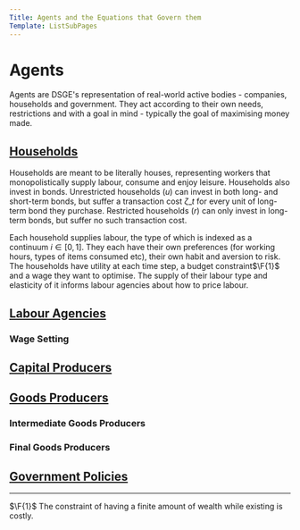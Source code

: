 ```yaml
---
Title: Agents and the Equations that Govern them
Template: ListSubPages
---
```


$\newcommand{\F}[1]{^{[\text{F}#1]}}$$\newcommand{\C}[2]{^{[#1\text{, p.#2}]}}$$\newcommand{\c}[1]{^{[#1]}}$$\newcommand{\Ci}[2]{^{[#1\text{, #2}]}}$

# Agents

Agents are DSGE's representation of real-world active bodies - companies, households and government. They act according to their own needs, restrictions and with a goal in mind - typically the goal of maximising money made.

## [Households](course/course/finance/quantitative-easing/modelling/technical-appendix/agents/households)

Households are meant to be literally houses, representing workers that monopolistically supply labour, consume and enjoy leisure. Households also invest in bonds. Unrestricted households ($u$) can invest in both long- and short-term bonds, but suffer a transaction cost $\zeta\_t$ for every unit of long-term bond they purchase. Restricted households ($r$) can only invest in long-term bonds, but suffer no such transaction cost.

Each household supplies labour, the type of which is indexed as a continuum $i\in[0,1]$. They each have their own preferences (for working hours, types of items consumed etc), their own habit and aversion to risk. The households have utility at each time step, a budget constraint$\F{1}$ and a wage they want to optimise. The supply of their labour type and elasticity of it informs labour agencies about how to price labour.

## [Labour Agencies](course/course/finance/quantitative-easing/modelling/technical-appendix/agents/labour-agencies)

### Wage Setting

## [Capital Producers](course/course/finance/quantitative-easing/modelling/technical-appendix/agents/capital-producers)

## [Goods Producers](course/course/finance/quantitative-easing/modelling/technical-appendix/agents/goods-producers)

### Intermediate Goods Producers

### Final Goods Producers

## [Government Policies](course/course/finance/quantitative-easing/modelling/technical-appendix/agents/government)

---

$\F{1}$ The constraint of having a finite amount of wealth while existing is costly.
